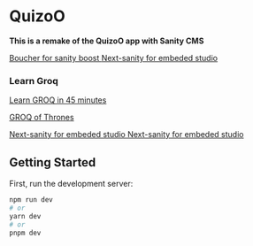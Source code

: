 
# QuizoO
**This is a remake of the QuizoO app with Sanity CMS**

[Boucher for sanity boost ](https://www.sanity.io/sonny)
[Next-sanity for embeded studio ](https://www.npmjs.com/package/next-sanity?activeTab=readme#next-sanitystudio)

### Learn Groq
[Learn GROQ in 45 minutes ](https://hdoro.dev/learn-groq)



[GROQ of Thrones ](https://groq-of-thrones.netlify.app/)



[Next-sanity for embeded studio ](https://www.npmjs.com/package/next-sanity?activeTab=readme#next-sanitystudio)
[Next-sanity for embeded studio ](https://www.npmjs.com/package/next-sanity?activeTab=readme#next-sanitystudio)


## Getting Started

First, run the development server:

```bash
npm run dev
# or
yarn dev
# or
pnpm dev
```


